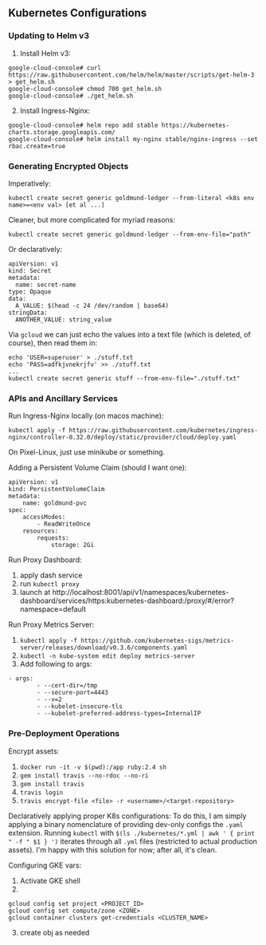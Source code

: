 ## Kubernetes Configurations

### Updating to Helm v3

1. Install Helm v3:

```
google-cloud-console# curl https://raw.githubusercontent.com/helm/helm/master/scripts/get-helm-3 > get_helm.sh
google-cloud-console# chmod 700 get_helm.sh
google-cloud-console# ./get_helm.sh
 ```
2. Install Ingress-Nginx:
```
google-cloud-console# helm repo add stable https://kubernetes-charts.storage.googleapis.com/
google-cloud-console# helm install my-nginx stable/nginx-ingress --set rbac.create=true 
```

### Generating Encrypted Objects
Imperatively:
```
kubectl create secret generic goldmund-ledger --from-literal <k8s env name>=<env val> [et al ...]
```

Cleaner, but more complicated for myriad reasons:
```
kubectl create secret generic goldmund-ledger --from-env-file="path"
```

Or declaratively:
```
apiVersion: v1
kind: Secret
metadata:
  name: secret-name
type: Opaque
data:
  A_VALUE: $(head -c 24 /dev/random | base64)
stringData:
  ANOTHER_VALUE: string_value
```

Via `gcloud` we can just echo the values into a text file (which is deleted, of course), then read them in:
```
echo 'USER=superuser' > ./stuff.txt
echo 'PASS=adfkjvnekrjfv' >> ./stuff.txt
...
kubectl create secret generic stuff --from-env-file="./stuff.txt"
```

### APIs and Ancillary Services

Run Ingress-Nginx locally (on macos machine):
```
kubectl apply -f https://raw.githubusercontent.com/kubernetes/ingress-nginx/controller-0.32.0/deploy/static/provider/cloud/deploy.yaml
```

On Pixel-Linux, just use minikube or something.

Adding a Persistent Volume Claim (should I want one):
```
apiVersion: v1
kind: PersistentVolumeClaim
metadata:
    name: goldmund-pvc
spec:
    accessModes:
        - ReadWriteOnce
    resources:
        requests:
            storage: 2Gi
```

Run Proxy Dashboard:
1. apply dash service
2. run `kubectl proxy`
3. launch at http://localhost:8001/api/v1/namespaces/kubernetes-dashboard/services/https:kubernetes-dashboard:/proxy/#/error?namespace=default

Run Proxy Metrics Server:

1. `kubectl apply -f https://github.com/kubernetes-sigs/metrics-server/releases/download/v0.3.6/components.yaml`
2. `kubectl -n kube-system edit deploy metrics-server`
3. Add following to args: 
```
- args:
        - --cert-dir=/tmp
        - --secure-port=4443
        - --v=2
        - --kubelet-insecure-tls
        - --kubelet-preferred-address-types=InternalIP
```

### Pre-Deployment Operations

Encrypt assets:
1. `docker run -it -v $(pwd):/app ruby:2.4 sh`
2. `gem install travis --no-rdoc --no-ri`
3. `gem install travis`
4. `travis login`
5. `travis encrypt-file <file> -r <username>/<target-repository>`

Declaratively applying proper K8s configurations:
To do this, I am simply applying a binary nomenclature of providing dev-only configs the `.yaml` extension. Running `kubectl` with `$(ls ./kubernetes/*.yml | awk ' { print " -f " $1 } ')` iterates through all `.yml` files (restricted to actual production assets). I'm happy with this solution for now; after all, it's clean.

Configuring GKE vars:
1. Activate GKE shell
2. 
```
gcloud config set project <PROJECT_ID>
gcloud config set compute/zone <ZONE>
gcloud container clusters get-credentials <CLUSTER_NAME>
```
3. create obj as needed